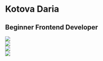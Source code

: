 # **Kotova Daria**
## **Beginner Frontend Developer**
![](/rsschool-cv/icon-placeholder_photo-resizer.ru_photo-resizer.ru.png)\
![](/rsschool-cv/free-icon-phone_photo-resizer.ru_photo-resizer.ru.png)\
![](/rsschool-cv/icon-email_photo-resizer.ru_photo-resizer.ru.png)\
![](/rsschool-cv/free-icon-github-photo-resizer.ru_photo-resizer.ru.png)
